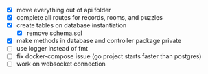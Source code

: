 - [x] move everything out of api folder
- [x] complete all routes for records, rooms, and puzzles
- [x] create tables on database instantiation
  - [x] remove schema.sql
- [x] make methods in database and controller package private
- [ ] use logger instead of fmt
- [ ] fix docker-compose issue (go project starts faster than postgres)
- [ ] work on websocket connection